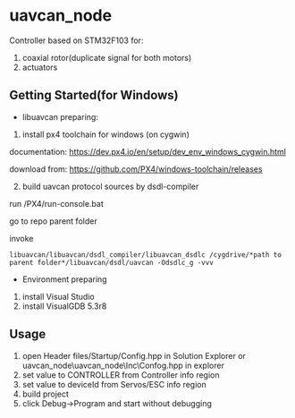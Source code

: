 # uavcan_node

Controller based on STM32F103 for:
1. coaxial rotor(duplicate signal for both motors)
2. actuators

## Getting Started(for Windows)

* libuavcan preparing:

1. install px4 toolchain for windows (on cygwin)

documentation: https://dev.px4.io/en/setup/dev_env_windows_cygwin.html

download from: https://github.com/PX4/windows-toolchain/releases

2. build uavcan protocol sources by dsdl-compiler

run /PX4/run-console.bat

go to repo parent folder

invoke 
```
libuavcan/libuavcan/dsdl_compiler/libuavcan_dsdlc /cygdrive/*path to parent folder*/libuavcan/dsdl/uavcan -Odsdlc_g -vvv
```
* Environment preparing
1. install Visual Studio
2. install VisualGDB 5.3r8

## Usage
1. open Header files/Startup/Config.hpp in Solution Explorer or uavcan_node\uavcan_node\Inc\Confog.hpp in explorer
2. set value to CONTROLLER from Controller info region
3. set value to deviceId from Servos/ESC info region
4. build project
5. click Debug->Program and start without debugging

